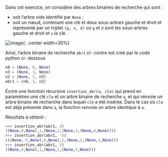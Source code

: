 Dans cet exercice, on considère des arbres binaires de recherche qui sont :

- soit l’arbre vide identifié par `None` ;
- soit un nœud, contenant une clé et deux sous-arbres gauche et droit et représenté
par un triplet `(g, v, d)` où `g` et `d` sont les sous-arbres gauche et droit et `v` la clé.


![image](data2023/12_arbre.png){: .center width=30%}

Ainsi, l’arbre binaire de recherche `abr1` ci-
contre est créé par le code python ci-
dessous

```python
n0 = (None, 0, None)
n3 = (None, 3, None)
n2 = (None, 2, n3)
abr1 = (n0, 1, n2)
```

Écrire une fonction récursive `insertion_abr(a, cle)` qui prend en paramètres une
clé `cle` et un arbre binaire de recherche `a`, et qui renvoie un arbre binaire de recherche
dans lequel `cle` a été insérée.
Dans le cas où `cle` est déjà présente dans `a`, la fonction renvoie un arbre identique à `a`.

Résultats à obtenir :

```python
>>> insertion_abr(abr1, 4)
((None,0,None),1,(None,2,(None,3,(None,4,None))))
>>> insertion_abr(abr1, -5)
(((None,-5,None),0,None),1,(None,2,(None,3,None)))
>>> insertion_abr(abr1, 2)
((None,0,None),1,(None,2,(None,3,None)))
```